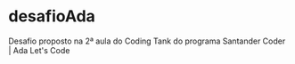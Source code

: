 # desafioAda
Desafio proposto na 2ª aula do Coding Tank do programa Santander Coder | Ada Let's Code
